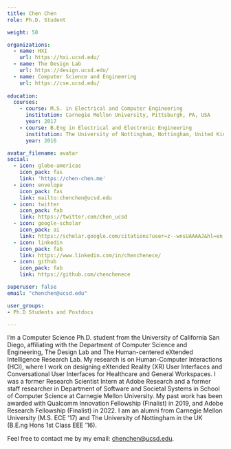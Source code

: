 ```yaml
---
title: Chen Chen
role: Ph.D. Student

weight: 50

organizations:
  - name: HXI
    url: https://hxi.ucsd.edu/
  - name: The Design Lab
    url: https://design.ucsd.edu/
  - name: Computer Science and Engineering
    url: https://cse.ucsd.edu/
    
education:
  courses:
    - course: M.S. in Electrical and Computer Engineering
      institution: Carnegie Mellon University, Pittsburgh, PA, USA
      year: 2017
    - course: B.Eng in Electrical and Electronic Engineering
      institution: The University of Nottingham, Nottingham, United Kingdom
      year: 2016

avatar_filename: avatar
social:
  - icon: globe-americas
    icon_pack: fas
    link: 'https://chen-chen.me'
  - icon: envelope
    icon_pack: fas
    link: mailto:chenchen@ucsd.edu
  - icon: twitter
    icon_pack: fab
    link: https://twitter.com/chen_ucsd
  - icon: google-scholar
    icon_pack: ai
    link: https://scholar.google.com/citations?user=z--wnsUAAAAJ&hl=en
  - icon: linkedin
    icon_pack: fab
    link: https://www.linkedin.com/in/chenchenece/
  - icon: github
    icon_pack: fab
    link: https://github.com/chenchenece

superuser: false
email: "chenchen@ucsd.edu"

user_groups:
- Ph.D Students and Postdocs

---
```

I’m a Computer Science Ph.D. student from the University of California San Diego, affiliating with the Department of Computer Science and Engineering, The Design Lab and The Human-centered eXtended Intelligence Research Lab. My research is on Human-Computer Interactions (HCI), where I work on designing eXtended Reality (XR) User Interfaces and Conversational User Interfaces for Healthcare and General Workspaces. I was a former Research Scientist Intern at Adobe Research and a former staff researcher in Department of Software and Societal Systems in School of Computer Science at Carnegie Mellon University. My past work has been awarded with Qualcomm Innovation Fellowship (Finalist) in 2019, and Adobe Research Fellowship (Finalist) in 2022. I am an alumni from Carnegie Mellon University (M.S. ECE '17) and The University of Nottingham in the UK (B.E.ng Hons 1st Class EEE '16).

Feel free to contact me by my email: chenchen@ucsd.edu.
